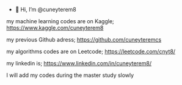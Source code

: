 - 👋 Hi, I’m @cuneyterem8

my machine learning codes are on Kaggle;
https://www.kaggle.com/cuneyterem8

my previous Github adress;
https://github.com/cuneyteremcs

my algorithms codes are on Leetcode;
https://leetcode.com/cnyt8/

my linkedin is;
https://www.linkedin.com/in/cuneyterem8/

I will add my codes during the master study slowly

<!---
cuneyterem8/cuneyterem8 is a ✨ special ✨ repository because its `README.md` (this file) appears on your GitHub profile.
You can click the Preview link to take a look at your changes.
--->
